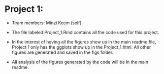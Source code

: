 # Project 1: 

* Team members: Minzi Keem (self)

* The file labeled Project_1.Rmd contains all the code used for this project.
* In the interest of having all the figures show up in the main readme file, Project 1 only has the ggplots show up in the Project_1.html. All other figures are generated and saved in the figs folder.
* All analysis of the figures generated by the code will be in the main readme.